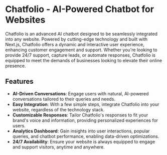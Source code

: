 # Chatfolio - AI-Powered Chatbot for Websites

Chatfolio is an advanced AI chatbot designed to be seamlessly integrated into any website. Powered by cutting-edge technology and built with Next.js, Chatfolio offers a dynamic and interactive user experience, enhancing customer engagement and support. Whether you're looking to provide 24/7 support, capture leads, or automate responses, Chatfolio is equipped to meet the demands of businesses looking to elevate their online presence.

## Features

- **AI-Driven Conversations**: Engage users with natural, AI-powered conversations tailored to their queries and needs.
- **Easy Integration**: With a few simple steps, integrate Chatfolio into your website, regardless of the technology stack.
- **Customizable Responses**: Tailor Chatfolio's responses to fit your brand's voice and information, providing personalized experiences for users.
- **Analytics Dashboard**: Gain insights into user interactions, popular queries, and chatbot performance, enabling data-driven optimizations.
- **24/7 Availability**: Ensure your website is always equipped to engage and support visitors, anytime and anywhere.
